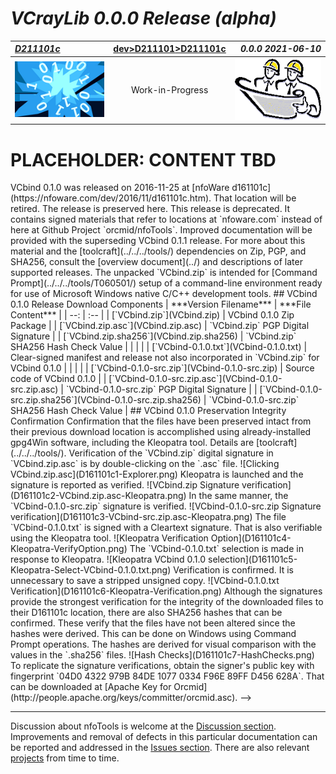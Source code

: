<!-- index.md 0.0.0                 UTF-8                          2022-06-10
     ----1----|----2----|----3----|----4----|----5----|----6----|----7----|--*

                     VCRAYLIB 0.0.0 RELEASE (ALPHA)
     -->

# ***VCrayLib** 0.0.0 Release (alpha)*

| ***[D211101c](index.html)*** | [dev](../../)[>D211101](../)[>D211101c](.) | ***0.0.0 2021-06-10*** |
| :--                |       :-:          | --: |
| ![nfotools](../../../images/nfoWorks-2014-06-02-1702-LogoSmall.png) | Work-in-Progress | ![Hard Hat Area](../../../images/hardhat-logo.gif) |

# PLACEHOLDER: CONTENT TBD

<!-->
VCbind 0.1.0 was released on 2016-11-25 at
[nfoWare d161101c](https://nfoware.com/dev/2016/11/d161101c.htm).  That
location will be retired.  The release is preserved here.

This release is deprecated. It contains signed materials that refer to
locations at `nfoware.com` instead of here at Github Project
`orcmid/nfoTools`.

Improved documentation will be provided with the superseding VCbind 0.1.1
release.

For more about this material and the [toolcraft](../../../tools/) dependencies
on Zip, PGP, and SHA256, consult the [overview document](../) and descriptions
of later supported releases.

The unpacked `VCbind.zip` is intended for
[Command Prompt](../../../tools/T060501/) setup of a command-line environment
ready for use of Microsoft Windows native C/C++ development tools.

## VCbind 0.1.0 Release Download Components

| ***Version Filename*** | ***File Content*** |
|         --:            | :--                |
| [`VCbind.zip`](VCbind.zip) | VCbind 0.1.0 Zip Package |
| [`VCbind.zip.asc`](VCbind.zip.asc) | `VCbind.zip` PGP Digital Signature |
| [`VCbind.zip.sha256`](VCbind.zip.sha256) | `VCbind.zip` SHA256 Hash Check Value |
|                                        |                                |
| [`VCbind-0.1.0.txt`](VCbind-0.1.0.txt) | Clear-signed manifest and release not also incorporated in `VCbind.zip` for VCbind 0.1.0 |
|                                        |                                |
| [`VCbind-0.1.0-src.zip`](VCbind-0.1.0-src.zip) | Source code of VCbind 0.1.0 |
| [`VCbind-0.1.0-src.zip.asc`](VCbind-0.1.0-src.zip.asc) | `VCbind-0.1.0-src.zip` PGP Digital Signature |
| [`VCbind-0.1.0-src.zip.sha256`](VCbind-0.1.0-src.zip.sha256) | `VCbind-0.1.0-src.zip` SHA256 Hash Check Value |

## VCbind 0.1.0 Preservation Integrity Confirmation

Confirmation that the files have been preserved intact from their previous
download location is accomplished using already-installed gpg4Win software,
including the Kleopatra tool. Details are [toolcraft](../../../tools/).

Verification of the `VCbind.zip` digital signature in `VCbind.zip.asc` is
by double-clicking on the `.asc` file.

![Clicking VCbind.zip.asc](D161101c1-Explorer.png)

Kleopatra is launched and the signature is reported as verified.

![VCbind.zip Signature verification](D161101c2-VCbind.zip.asc-Kleopatra.png)

In the same manner, the `VCbind-0.1.0-src.zip` signature is verified.

![VCbind-0.1.0-src.zip Signature verification](D161101c3-VCbind-src.zip.asc-Kleopatra.png)

The file `VCbind-0.1.0.txt` is signed with a Cleartext
signature.  That is also verifiable using the Kleopatra tool.

![Kleopatra Verification Option](D161101c4-Kleopatra-VerifyOption.png)

The `VCbind-0.1.0.txt` selection is made in response to Kleopatra.

![Kleopatra VCbind 0.1.0 selection](D161101c5-Kleopatra-Select-VCbind-0.1.0.txt.png)

Verification is confirmed.  It is unnecessary to save a stripped unsigned
copy.

![VCbind-0.1.0.txt Verification](D161101c6-Kleopatra-Verification.png)

Although the signatures provide the strongest verification for the integrity
of the downloaded files to their D161101c location, there are also SHA256
hashes that can be confirmed.  These verify that the files have not been
altered since the hashes were derived.  This can be done on Windows using
Command Prompt operations.  The hashes are derived for visual comparison with
the values in the `.sha256` files.

![Hash Checks](D161101c7-HashChecks.png)

To replicate the signature verifications, obtain the signer's public key with
fingerprint `04D0 4322 979B 84DE 1077  0334 F96E 89FF D456 628A`.  That can
be downloaded at [Apache Key for Orcmid](http://people.apache.org/keys/committer/orcmid.asc).
-->

----

Discussion about nfoTools is welcome at the
[Discussion section](https://github.com/orcmid/nfoTools/discussions).
Improvements and removal of defects in this particular documentation can be
reported and addressed in the
[Issues section](https://github.com/orcmid/nfoTools/issues).  There are also
relevant [projects](https://github.com/orcmid/nfoTools/projects) from time to
time.

<!-- ----1----|----2----|----3----|----4----|----5----|----6----|----7----|--*


     0.0.0 2022-06-09T00:41Z Create Initial Placeholder

                       *** end D161101c/index.md ***
     -->
